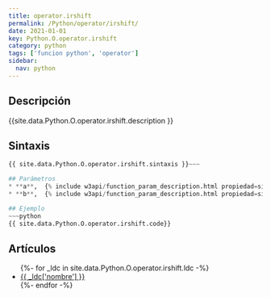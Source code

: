 ```yaml
---
title: operator.irshift
permalink: /Python/operator/irshift/
date: 2021-01-01
key: Python.O.operator.irshift
category: python
tags: ['funcion python', 'operator']
sidebar: 
  nav: python
---
```


## Descripción
{{site.data.Python.O.operator.irshift.description }}

## Sintaxis
~~~python
{{ site.data.Python.O.operator.irshift.sintaxis }}~~~

## Parámetros
* **a**,  {% include w3api/function_param_description.html propiedad=site.data.Python.O.operator.irshift valor="a" %}
* **b**,  {% include w3api/function_param_description.html propiedad=site.data.Python.O.operator.irshift valor="b" %}

## Ejemplo
~~~python
{{ site.data.Python.O.operator.irshift.code}}
~~~

## Artículos
<ul>
{%- for _ldc in site.data.Python.O.operator.irshift.ldc -%}
   <li>
       <a href="{{_ldc['url'] }}">{{ _ldc['nombre'] }}</a>
   </li>
{%- endfor -%}
</ul>
